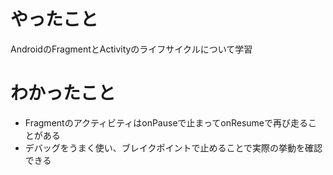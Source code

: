 # やったこと
AndroidのFragmentとActivityのライフサイクルについて学習
# わかったこと
* FragmentのアクティビティはonPauseで止まってonResumeで再び走ることがある
* デバッグをうまく使い、ブレイクポイントで止めることで実際の挙動を確認できる
